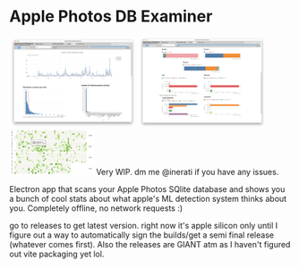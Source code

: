 # Apple Photos DB Examiner
<div>
    <img src="readme_images/timeline.png" alt="Timeline" style="display: inline-block; width: 45%; height: auto;">
    <img src="readme_images/stats.png" alt="Stats" style="display: inline-block; width: 45%; height: auto;">
</div>
<img src="readme_images/activity.png" alt="Github-style activity metric" style = "display: inline-block; width: 30%;">
Very WIP. dm me @inerati if you have any issues. 

Electron app that scans your Apple Photos SQlite database and shows you a bunch of cool stats about what apple's ML detection system thinks about you. Completely offline, no network requests :)

go to releases to get latest version. right now it's apple silicon only until I figure out a way to automatically sign the builds/get a semi final release (whatever comes first). Also the releases are GIANT atm as I haven't figured out vite packaging yet lol. 
